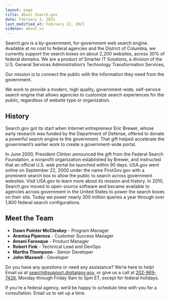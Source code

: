 ```yaml
---
layout: page
title: About Search.gov
date: February 3, 2021
last_modified_at: February 22, 2021
sidenav: about_us
---
```


Search.gov is a by-government, for-government web search engine. Available at no cost to federal agencies and the District of Columbia, we currently support the search boxes on about 2,200 websites, across 30% of federal domains. We are a product of Smarter IT Solutions, a division of the U.S. General Services Administration’s Technology Transformation Services, 

Our mission is to connect the public with the information they need from the government. 

We work to provide a modern, high quality, government-wide, self-service search engine that allows agencies to customize search experiences for the public, regardless of website type or organization.


## History

Search.gov got its start when Internet entrepreneur Eric Brewer, whose early research was funded by the Department of Defense, offered to donate a powerful search engine to the government. That gift helped accelerate the government’s earlier work to create a government-wide portal.

In June 2000, President Clinton announced the gift from the Federal Search Foundation, a nonprofit organization established by Brewer, and instructed that an official U.S. web portal be launched within 90 days. USA.gov went online on September 22, 2000 under the name FirstGov.gov with a prominent search box to allow the public to search across government websites. Visit USA.gov to learn more about its mission and history.
In 2010, Search.gov moved to open-source software and became available to agencies across government in the United States to power the search boxes on their site. Today we power nearly 300 million queries a year through over 1,800 federal search configurations.

## Meet the Team

* **Dawn Pointer McCleskey** - Program Manager
* **Arantxa Piperova** - Customer Success Manager
* **Amani Farooque** - Product Manager
* **Robert Fink** - Technical Lead and DevOps
* **Martha Thompson** - Senior Developer
* **John Maxwell** - Developer


Do you have any questions or need any assistance? We’re here to help!
Email us at [search@support.digitalgov.gov](mailto:search@support.digitalgov.gov), or give us a call at [202-969-7426](tel:2029697426), Monday through Friday 9am to 5pm ET, except for federal holidays.

If you’re a federal agency, we’d be happy to schedule time with you for a consultation. Email us to set up a time.













